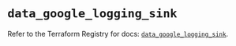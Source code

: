 # `data_google_logging_sink`

Refer to the Terraform Registry for docs: [`data_google_logging_sink`](https://registry.terraform.io/providers/hashicorp/google/6.11.2/docs/data-sources/logging_sink).
